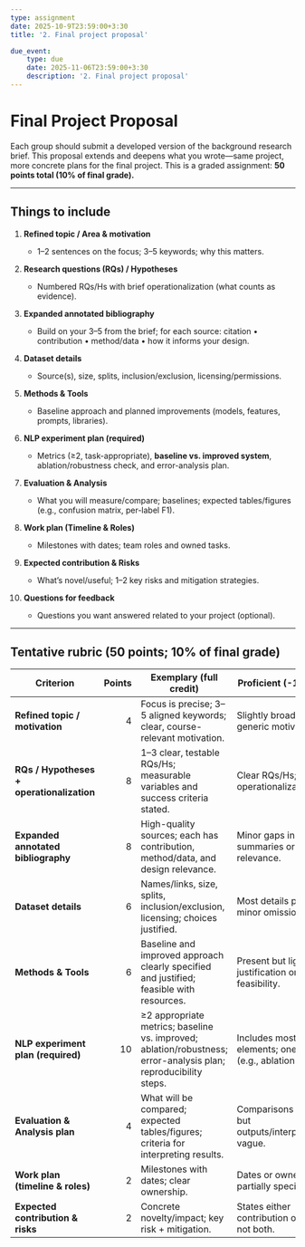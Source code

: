 ```yaml
---
type: assignment
date: 2025-10-9T23:59:00+3:30
title: '2. Final project proposal'

due_event: 
    type: due
    date: 2025-11-06T23:59:00+3:30
    description: '2. Final project proposal'
---
```

# Final Project Proposal

Each group should submit a developed version of the background research brief. This proposal extends and deepens what you wrote—same project, more concrete plans for the final project.
This is a graded assignment: **50 points total (10% of final grade).**

---

## Things to include

1. **Refined topic / Area & motivation**

   * 1–2 sentences on the focus; 3–5 keywords; why this matters.

2. **Research questions (RQs) / Hypotheses**

   * Numbered RQs/Hs with brief operationalization (what counts as evidence).

3. **Expanded annotated bibliography**

   * Build on your 3–5 from the brief; for each source: citation • contribution • method/data • how it informs your design.

4. **Dataset details**

   * Source(s), size, splits, inclusion/exclusion, licensing/permissions.

5. **Methods & Tools**

   * Baseline approach and planned improvements (models, features, prompts, libraries).

6. **NLP experiment plan (required)**

   * Metrics (≥2, task-appropriate), **baseline vs. improved system**, ablation/robustness check, and error-analysis plan.

7. **Evaluation & Analysis**

   * What you will measure/compare; baselines; expected tables/figures (e.g., confusion matrix, per-label F1).

8. **Work plan (Timeline & Roles)**

   * Milestones with dates; team roles and owned tasks.

9. **Expected contribution & Risks**

   * What’s novel/useful; 1–2 key risks and mitigation strategies.

10. **Questions for feedback**

    * Questions you want answered related to your project (optional).

---

## Tentative rubric (50 points; 10% of final grade)


| Criterion                                 | Points | Exemplary (full credit)                                                                                         | Proficient (-1–2 pts)                                      | Developing (-3–4 pts)                                | Missing/Insufficient (0) |
| ----------------------------------------- | -----: | --------------------------------------------------------------------------------------------------------------- | ---------------------------------------------------------- | ---------------------------------------------------- | ------------------------ |
| **Refined topic / motivation**            |      4 | Focus is precise; 3–5 aligned keywords; clear, course-relevant motivation.                                      | Slightly broad or generic motivation.                      | Vague focus or mismatched keywords.                  | Not provided.            |
| **RQs / Hypotheses + operationalization** |      8 | 1–3 clear, testable RQs/Hs; measurable variables and success criteria stated.                                   | Clear RQs/Hs; partial operationalization.                  | Broad/descriptive RQs; little/no operationalization. | Not provided.            |
| **Expanded annotated bibliography**       |      8 | High-quality sources; each has contribution, method/data, and design relevance.                                 | Minor gaps in summaries or relevance.                      | Generic summaries; weak links to design.             | Not provided.            |
| **Dataset details**                       |      6 | Names/links, size, splits, inclusion/exclusion, licensing; choices justified.                                   | Most details present; minor omissions.                     | Key details missing (e.g., size/splits/licensing).   | Not provided.            |
| **Methods & Tools**                       |      6 | Baseline and improved approach clearly specified and justified; feasible with resources.                        | Present but light on justification or feasibility.         | Only baseline or only improved; unclear rationale.   | Not provided.            |
| **NLP experiment plan (required)**        |     10 | ≥2 appropriate metrics; baseline vs. improved; ablation/robustness; error-analysis plan; reproducibility steps. | Includes most elements; one is thin (e.g., ablation plan). | Major element missing (e.g., metrics or baseline).   | Not provided.            |
| **Evaluation & Analysis plan**            |      4 | What will be compared; expected tables/figures; criteria for interpreting results.                              | Comparisons defined but outputs/interpretation vague.      | High-level only; unclear outputs.                    | Not provided.            |
| **Work plan (timeline & roles)**          |      2 | Milestones with dates; clear ownership.                                                                         | Dates or ownership partially specified.                    | Vague milestones or roles.                           | Not provided.            |
| **Expected contribution & risks**         |      2 | Concrete novelty/impact; key risk + mitigation.                                                                 | States either contribution or risk, not both.              | Vague statements.                                    | Not provided.            |